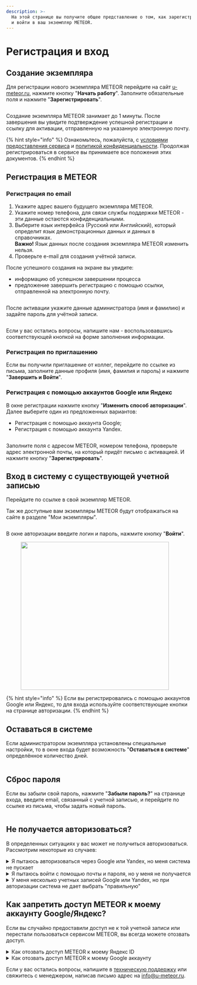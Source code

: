 ```yaml
---
description: >-
  На этой странице вы получите общее представление о том, как зарегистрироваться
  и войти в ваш экземпляр METEOR.
---
```


# Регистрация и вход

## Создание экземпляра

Для регистрации нового экземпляра METEOR перейдите на сайт [u-meteor.ru](https://u-meteor.ru), нажмите кнопку "**Начать работу**". Заполните обязательные поля и нажмите "**Зарегистрировать**".

<figure><img src="../.gitbook/assets/image (1024).png" alt=""><figcaption></figcaption></figure>

Создание экземпляра METEOR занимает до 1 минуты. После завершения вы увидите подтверждение успешной регистрации и ссылку для активации, отправленную на указанную электронную почту.

{% hint style="info" %}
Ознакомьтесь, пожалуйста, с [условиями предоставления сервиса](https://u-meteor.ru/user-agreement) и [политикой конфиденциальности](https://u-meteor.ru/privacy). Продолжая регистрироваться в сервисе вы принимаете все положения этих документов.
{% endhint %}

## Регистрация в METEOR

### Регистрация по email

1. Укажите адрес вашего будущего экземпляра METEOR.
2. Укажите номер телефона, для связи службы поддержки METEOR - эти данные остаются конфиденциальными.
3. Выберите язык интерфейса (Русский или Английский), который определит язык демонстрационных данных и данных в справочниках.\
   **Важно!** Язык данных после создания экземпляра METEOR изменить нельзя.
4. Проверьте e-mail для создания учётной записи.

После успешного создания на экране вы увидите:

* информацию об успешном завершении процесса&#x20;
* предложение завершить регистрацию с помощью ссылки, отправленной на электронную почту.

<figure><img src="../.gitbook/assets/image1 (1).png" alt=""><figcaption></figcaption></figure>

После активации укажите данные администратора (имя и фамилию) и задайте пароль для учётной записи.

<figure><img src="../.gitbook/assets/image (1025).png" alt=""><figcaption></figcaption></figure>

Если у вас остались вопросы, напишите нам - воспользовавшись соответствующей кнопкой на форме заполнения информации.&#x20;

### Регистрация по приглашению

Если вы получили приглашение от коллег, перейдите по ссылке из письма, заполните данные профиля (имя, фамилия и пароль) и нажмите "**Завершить и Войти**".

### Регистрация с помощью аккаунтов Google или Яндекс

В окне регистрации нажмите кнопку "**Изменить способ авторизации**". Далее выберите один из предложенных вариантов:

* Регистрация с помощью аккаунта Google;
* Регистрация с помощью аккаунта Yandex.

<figure><img src="../.gitbook/assets/image (1026).png" alt=""><figcaption></figcaption></figure>

Заполните поля с адресом METEOR, номером телефона, проверьте адрес электронной почты, на который придёт письмо с активацией. И нажмите кнопку "**Зарегистрировать**".

## Вход в систему с существующей учетной записью

Перейдите по ссылке в свой экземпляр METEOR.

Так же доступные вам экземпляры METEOR будут отображаться на сайте в разделе "Мои экземпляры".

<figure><img src="../.gitbook/assets/image (1027).png" alt=""><figcaption></figcaption></figure>

В окне авторизации введите логин и пароль, нажмите кнопку "**Войти**".

<figure><img src="../.gitbook/assets/image3 (1).png" alt="" width="404"><figcaption></figcaption></figure>

{% hint style="info" %}
Если вы регистрировались с помощью аккаунтов Google или Яндекс, то для входа используйте соответствующие кнопки на странице авторизации.
{% endhint %}

## Оставаться в системе

Если администратором экземпляра установлены специальные настройки, то в окне входа будет возможность "**Оставаться в системе**" определённое количество дней.

<figure><img src="../.gitbook/assets/image (1029).png" alt=""><figcaption></figcaption></figure>

## Сброс пароля

Если вы забыли свой пароль, нажмите "**Забыли пароль?**" на странице входа, введите email, связанный с учетной записью, и перейдите по ссылке из письма, чтобы задать новый пароль.

<figure><img src="../.gitbook/assets/image (1028).png" alt=""><figcaption></figcaption></figure>

## Не получается авторизоваться?

В определенных ситуациях у вас может не получиться авторизоваться. Рассмотрим некоторые из случаев:

<details>

<summary>Я пытаюсь авторизоваться через Google или Yandex, но меня система не пускает</summary>

1. Возможно, вы регистрировались c помощью адреса электронной почты, не прибегая к сервисам Google и Yandex. Вспомните, пожалуйста, ваши учетные данные или запросите восстановление пароля, используя функцию "Забыли пароль" на форме авторизации.

2) Возможно, в настоящий момент вы авторизованы в Google / Yandex под другой учетной записью, отличающейся от той, под которой регистрировались в METEOR. В другой вкладке того же браузера смените авторизацию Google / Yandex и попробуйте снова авторизоваться в METEOR.
3) Если вас пригласили в METEOR передав вам ссылку на экземпляр, то при вашей первой попытке авторизоваться, вы получите ошибку. Это происходит из-за того, что администратор системы должен подтвердить, что вы являетесь легитимным пользователем. До момента подтверждения ваша авторизация не будет разрешена. Администратор узнает о необходимости подтверждения с помощью уведомления. После подтверждения администратором вашей учетной записи вы сможете войти в систему.

</details>

<details>

<summary>Я пытаюсь войти с помощью почты и пароля, но у меня не получается</summary>

Если вы правильно вводите свои учетные данные, но не можете авторизоваться, это означает, что ваша учетная запись METEOR связана с аккаунтами Google или Yandex. Вы, вероятно, ранее уже авторизовались с помощью этих сервисов и теперь не сможете войти с помощью пароля. Повторите авторизацию через Google или Yandex.

</details>

<details>

<summary>У меня несколько учетных записей Google или Yandex, но при авторизации система не дает выбрать "правильную"</summary>

Если у вас более одной учетной записи Google или Yandex, то может возникнуть ситуация, когда активной будет не та, с помощью которой вы ранее регистрировались и авторизовались в METEOR. Устранить эту проблему можно сменив активную учетную запись Google или Yandex в вашем браузере.

Для этого откройте новую вкладку в том же браузере, в котором вы хотите авторизоваться в METEOR. В этой вкладке перейдите на:\
\- для Yandex - [https://id.yandex.ru/](https://id.yandex.ru/)\
\- для Google - [https://myaccount.google.com/](https://myaccount.google.com/)\
На открывшихся сайтах вверху справа вы получите возможность переключить активную учетную запись. После переключения вы сможете авторизоваться в METEOR обычным способом.

</details>

## Как запретить доступ METEOR к моему аккаунту Google/Яндекс?

Если вы случайно предоставили доступ не к той учетной записи или перестали пользоваться сервисом METEOR, вы всегда можете отозвать доступ.

<details>

<summary>Как отозвать доступ METEOR к моему Яндекс ID</summary>

1. Перейдите в [Паспорт Яндекс](https://passport.yandex.ru/).
2. Авторизуйтесь, если это необходимо.
3. Перейдите в раздел **"Данные"**.
4. Найдите блок "**Доступ к вашим данным**" и выберите "**Управлять доступами**"
5. Вы увидите список сайтов и приложений, которым вы предоставили доступ через Яндекс.
6. Найдите и выберите METEOR.
7. Нажмите кнопку **"Отозвать доступ"**

</details>

<details>

<summary>Как отозвать доступ METEOR к моему Google аккаунту</summary>

1. Перейдите в [Управление аккаунтом Google](https://myaccount.google.com/).
2. Авторизуйтесь, если это необходимо.
3. Перейдите в раздел **"Безопасность"**.
4. Найдите блок "**Связанные сторонние приложения и сервисы**" и нажмите  "**Посмотреть все**"
5. Вы увидите список сайтов и приложений, которым вы предоставили доступ через Google.
6. Найдите и выберите METEOR.
7. Нажмите на **"Отмена всех связей с сервисом METEOR"**
8. В открывшемся окне нажмите кнопку "**Подтвердить**"

</details>

Если у вас остались вопросы, напишите в [техническую поддержку](https://t.me/MeteorACBot) или свяжитесь с менеджером, написав письмо адрес на [info@u-meteor.ru](mailto:info@u-meteor.ru).&#x20;
